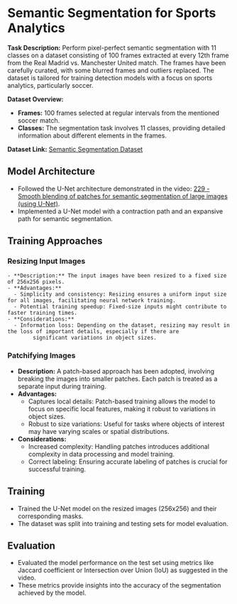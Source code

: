 # Semantic Segmentation for Sports Analytics

**Task Description:**
  Perform pixel-perfect semantic segmentation with 11 classes on a dataset consisting of 100 frames extracted at every 12th frame from 
  the Real Madrid vs. Manchester United match. The frames have been carefully curated, with some blurred frames and outliers replaced.
  The dataset is tailored for training detection models with a focus on sports analytics, particularly soccer.

**Dataset Overview:**
- **Frames:** 100 frames selected at regular intervals from the mentioned soccer match.
- **Classes:** The segmentation task involves 11 classes, providing detailed information about different elements in the frames.

**Dataset Link:** [Semantic Segmentation Dataset](https://www.kaggle.com/datasets/mohammednomer/semantic-segmentation)



## Model Architecture
- Followed the U-Net architecture demonstrated in the video: [229 - Smooth blending of patches for semantic segmentation of large images (using U-Net)](https://www.youtube.com/watch?v=HrGn4uFrMOM&t=7s).
- Implemented a U-Net model with a contraction path and an expansive path for semantic segmentation.


## Training Approaches

### Resizing Input Images

    - **Description:** The input images have been resized to a fixed size of 256x256 pixels.
    - **Advantages:**
      - Simplicity and consistency: Resizing ensures a uniform input size for all images, facilitating neural network training.
      - Potential training speedup: Fixed-size inputs might contribute to faster training times.
    - **Considerations:**
      - Information loss: Depending on the dataset, resizing may result in the loss of important details, especially if there are 
            significant variations in object sizes.

### Patchifying Images

  - **Description:** A patch-based approach has been adopted, involving breaking the images into smaller patches. Each patch is treated as 
                       a separate input during training.
  - **Advantages:**
    - Captures local details: Patch-based training allows the model to focus on specific local features, making it robust to variations in 
                                object sizes.
    - Robust to size variations: Useful for tasks where objects of interest may have varying scales or spatial distributions.
  - **Considerations:**
    - Increased complexity: Handling patches introduces additional complexity in data processing and model training.
    - Correct labeling: Ensuring accurate labeling of patches is crucial for successful training.



## Training
- Trained the U-Net model on the resized images (256x256) and their corresponding masks.
- The dataset was split into training and testing sets for model evaluation.

## Evaluation
- Evaluated the model performance on the test set using metrics like Jaccard coefficient or Intersection over Union (IoU) as suggested in the video.
- These metrics provide insights into the accuracy of the segmentation achieved by the model.




